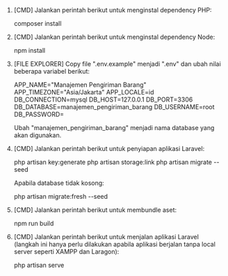 1.  [CMD] Jalankan perintah berikut untuk menginstal dependency PHP:

    composer install

2.  [CMD] Jalankan perintah berikut untuk menginstal dependency Node:

    npm install

3.  [FILE EXPLORER] Copy file ".env.example" menjadi ".env" dan ubah nilai beberapa variabel berikut:

    APP_NAME="Manajemen Pengiriman Barang"
    APP_TIMEZONE="Asia/Jakarta"
    APP_LOCALE=id
    DB_CONNECTION=mysql
    DB_HOST=127.0.0.1
    DB_PORT=3306
    DB_DATABASE=manajemen_pengiriman_barang
    DB_USERNAME=root
    DB_PASSWORD=

    Ubah "manajemen_pengiriman_barang" menjadi nama database yang akan digunakan.

4.  [CMD] Jalankan perintah berikut untuk penyiapan aplikasi Laravel:

    php artisan key:generate
    php artisan storage:link
    php artisan migrate --seed

    Apabila database tidak kosong:

    php artisan migrate:fresh --seed

5.  [CMD] Jalankan perintah berikut untuk membundle aset:

    npm run build

6.  [CMD] Jalankan perintah berikut untuk menjalan aplikasi Laravel (langkah ini hanya perlu dilakukan apabila aplikasi berjalan tanpa local server seperti XAMPP dan Laragon):

    php artisan serve